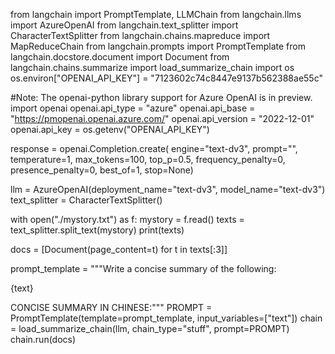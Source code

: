 from langchain import PromptTemplate, LLMChain
from langchain.llms import AzureOpenAI
from langchain.text_splitter import CharacterTextSplitter
from langchain.chains.mapreduce import MapReduceChain
from langchain.prompts import PromptTemplate
from langchain.docstore.document import Document
from langchain.chains.summarize import load_summarize_chain
import os
os.environ["OPENAI_API_KEY"] = "7123602c74c8447e9137b562388ae55c"

#Note: The openai-python library support for Azure OpenAI is in preview.
import openai
openai.api_type = "azure"
openai.api_base = "https://pmopenai.openai.azure.com/"
openai.api_version = "2022-12-01"
openai.api_key = os.getenv("OPENAI_API_KEY")

response = openai.Completion.create(
  engine="text-dv3",
  prompt="",
  temperature=1,
  max_tokens=100,
  top_p=0.5,
  frequency_penalty=0,
  presence_penalty=0,
  best_of=1,
  stop=None)

llm = AzureOpenAI(deployment_name="text-dv3", model_name="text-dv3")
text_splitter = CharacterTextSplitter()

with open("./mystory.txt") as f:
    mystory = f.read()
texts = text_splitter.split_text(mystory)
print(texts)



docs = [Document(page_content=t) for t in texts[:3]]



prompt_template = """Write a concise summary of the following:


{text}


CONCISE SUMMARY IN CHINESE:"""
PROMPT = PromptTemplate(template=prompt_template, input_variables=["text"])
chain = load_summarize_chain(llm, chain_type="stuff", prompt=PROMPT)
chain.run(docs)